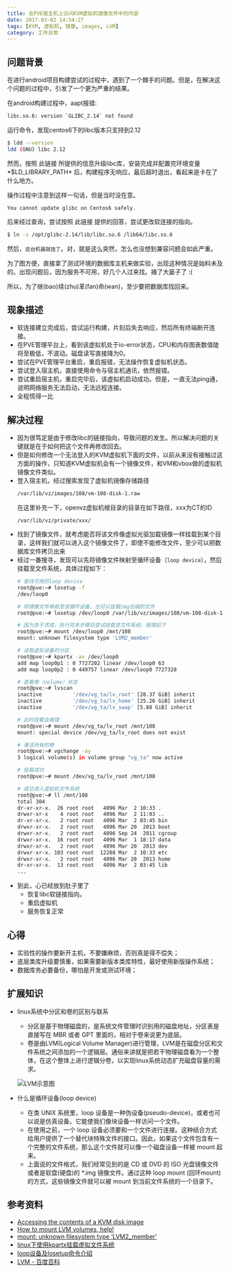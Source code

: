 ```yaml
---
title: 在PVE宿主机上访问KVM虚拟机镜像文件中的内容
date: 2017-03-02 14:54:27
tags: [KVM, 虚拟机, 镜像, images, LVM]
category: 工作日常
---
```


## 问题背景

在进行android项目构建尝试的过程中，遇到了一个棘手的问题。但是，在解决这个问题的过程中，引发了一个更为严重的结果。

在android构建过程中，aapt报错:
``` bash
libc.so.6: version `GLIBC_2.14` not found
```

运行命令，发现centos6下的libc版本只支持到2.12

``` bash
$ ldd --version
ldd (GNU) libc 2.12
```

然而，按照 此链接 所提供的信息升级libc库，安装完成并配置完环境变量*$LD_LIBRARY_PATH* 后，构建程序无响应，最后超时退出，看起来是卡在了什么地方。

操作过程中注意到这样一句话，但是当时没在意。
```
You cannot update glibc on Centos6 safely. 
```

后来经过查询，尝试按照 此链接 提供的回答，尝试更改软连接的指向。
``` bash
$ ln -s /opt/glibc-2.14/lib/libc.so.6 /lib64/libc.so.6
```

然后，``这台机器就挂了``。对，就是这么突然，怎么也没想到兼容问题会如此严重。

为了图方便，直接拿了测试环境的数据库主机来做实验，出现这种情况是始料未及的。出现问题后，因为服务不可用，好几个人过来找。捅了大篓子了 :(

所以，为了继(bao)续(zhu)革(fan)命(wan)，至少要把数据库找回来。

## 现象描述

- 软连接建立完成后，尝试运行构建，片刻后失去响应，然后所有终端断开连接。
- 在PVE管理平台上，看到该虚拟机处于io-error状态，CPU和内存图表数值陡将至极低，不波动。磁盘读写直接降为0。
- 尝试在PVE管理平台重启，重启报错，无法操作恢复虚拟机状态。
- 尝试登入宿主机，直接使用命令与宿主机通讯，依然报错。
- 尝试重启宿主机，重启完毕后，该虚拟机启动成功。但是，一直无法ping通，说明网络服务无法启动，无法远程连接。
- 全程慌得一比

## 解决过程

- 因为很笃定是由于修改libc的链接指向，导致问题的发生。所以解决问题的关键就是在于如何把这个文件再修改回去。
- 但是如何修改一个无法登入的KVM虚拟机下面的文件，以前从来没有接触过这方面的操作，只知道KVM虚拟机会有一个镜像文件，和VM和vbox做的虚拟机镜像文件类似。
- 登入宿主机，经过搜索发现了虚拟机镜像存储路径
    ``` bash
    /var/lib/vz/images/108/vm-108-disk-1.raw
    ```
    在这里补充一下，openvz虚拟机根目录的目录在如下路径，xxx为CT的ID
    ``` base
    /var/lib/vz/private/xxx/
    ```
- 找到了镜像文件，就考虑能否将该文件像虚拟光驱加载镜像一样挂载到某个目录，这样我们就可以进入这个镜像文件了，即使不能修改文件，至少可以把数据库文件拷贝出来
- 经过一番搜寻，发现可以先将镜像文件映射至循环设备（``loop device``），然后挂载至文件系统，具体过程如下：
    ``` bash
    # 查找可用的loop device
    root@pve:~# losetup -f
    /dev/loop0

    # 将镜像文件映射至该循环设备，也可以挂载img后缀的文件
    root@pve:~# losetup /dev/loop0 /var/lib/vz/images/108/vm-108-disk-1.raw

    # 因为急于求成，执行完本步骤后尝试挂载至文件系统，报错如下
    root@pve:~# mount /dev/loop0 /mnt/108
    mount: unknown filesystem type 'LVM2_member'

    # 读取虚拟设备的分区
    root@pve:~# kpartx -av /dev/loop0
    add map loop0p1 : 0 7727202 linear /dev/loop0 63
    add map loop0p2 : 0 449757 linear /dev/loop0 7727328

    # 查看卷（volume）状态
    root@pve:~# lvscan
    inactive          '/dev/vg_ta/lv_root' [28.37 GiB] inherit
    inactive          '/dev/vg_ta/lv_home' [25.26 GiB] inherit
    inactive          '/dev/vg_ta/lv_swap' [5.88 GiB] inherit
    
    # 此时挂载会报错
    root@pve:~# mount /dev/vg_ta/lv_root /mnt/108
    mount: special device /dev/vg_ta/lv_root does not exist
    
    # 激活所有的卷
    root@pve:~# vgchange -ay
    3 logical volume(s) in volume group "vg_ta" now active

    # 挂载成功
    root@pve:~# mount /dev/vg_ta/lv_root /mnt/108

    # 成功进入虚拟机文件系统
    root@pve:~# ll /mnt/108
    total 304
    dr-xr-xr-x.  26 root root   4096 Mar  2 10:33 .
    drwxr-xr-x    4 root root   4096 Mar  2 11:03 ..
    dr-xr-xr-x.   2 root root   4096 Mar  2 03:45 bin
    drwxr-xr-x.   2 root root   4096 Mar 20  2013 boot
    drwxr-xr-x.   2 root root   4096 Sep 24  2011 cgroup
    drwxr-xr-x.  16 root root   4096 Mar  1 18:17 data
    drwxr-xr-x.   2 root root   4096 Mar 20  2013 dev
    drwxr-xr-x. 103 root root  12288 Mar  2 10:33 etc
    drwxr-xr-x.   2 root root   4096 Mar 20  2013 home
    dr-xr-xr-x.  13 root root   4096 Mar  2 03:45 lib
    ...

    ```
- 到此，心已经放到肚子里了
    - 恢复libc软链接指向。
    - 重启虚拟机
    - 服务恢复正常

## 心得

- 实验性的操作要新开主机，不要嫌麻烦，否则真是得不偿失；
- 底层类库升级要慎重，如果需要新版本类库特性，最好使用新版操作系统；
- 数据库务必要备份，哪怕是开发或测试环境；

## 扩展知识

- linux系统中分区和卷的区别与联系
    - 分区是基于物理磁盘的，是系统文件管理时识别用的磁盘地址，分区表是直接写在 MBR 或者 GPT 里面的，相对于卷来说更为底层。
    - 卷是由LVM(Logical Volume Manager)进行管理，LVM是在磁盘分区和文件系统之间添加的一个逻辑层。通俗来讲就是把若干物理磁盘看为一个整体，在这个整体上进行逻辑分卷，以实现linux系统动态扩充磁盘容量的需求。
    
    ![LVM示意图](https://imgsa.baidu.com/baike/s%3D220/sign=0b4099b7b44543a9f11bfdce2e168a7b/8b13632762d0f70329d6d29f0bfa513d2697c509.jpg)

- 什么是循环设备(loop device)
    - 在类 UNIX 系统里，loop 设备是一种伪设备(pseudo-device)，或者也可以说是仿真设备。它能使我们像块设备一样访问一个文件。
    - 在使用之前，一个 loop 设备必须要和一个文件进行连接。这种结合方式给用户提供了一个替代块特殊文件的接口。因此，如果这个文件包含有一个完整的文件系统，那么这个文件就可以像一个磁盘设备一样被 mount 起来。
    - 上面说的文件格式，我们经常见到的是 CD 或 DVD 的 ISO 光盘镜像文件或者是软盘(硬盘)的 *.img 镜像文件。通过这种 loop mount (回环mount)的方式，这些镜像文件就可以被 mount 到当前文件系统的一个目录下。

## 参考资料

- [Accessing the contents of a KVM disk image](http://equivocation.org/node/107)
- [How to mount LVM volumes, help!](http://www.fedoraforum.org/forum/archive/index.php/t-64964.html)
- [mount: unknown filesystem type ‘LVM2_member’](http://pissedoffadmins.com/os/mount-unknown-filesystem-type-lvm2_member.html)
- [linux下使用kpartx挂载虚拟文件系统](http://www.cnblogs.com/Jer-/p/3330128.html)
- [loop设备及losetup命令介绍](http://blog.csdn.net/ustc_dylan/article/details/6878252)
- [LVM - 百度百科](http://baike.baidu.com/item/LVM)